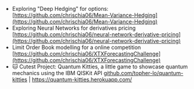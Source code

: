 + Exploring "Deep Hedging" for options: [https://github.com/chrischia06/Mean-Variance-Hedging](https://github.com/chrischia06/Mean-Variance-Hedging)
+ Exploring Neural Networks for derivatives pricing [https://github.com/chrischia06/neural-network-derivative-pricing](https://github.com/chrischia06/neural-network-derivative-pricing)
+ Limit Order Book modelling for a online competition [https://github.com/chrischia06/XTXForecastingChallenge](https://github.com/chrischia06/XTXForecastingChallenge)
+ 🐱 Cutest Project: Quantum Kitties, a little game to showcase quantum mechanics using the IBM QISKit API [github.com/topher-lo/quantum-kitties](github.com/topher-lo/quantum-kitties) | https://quantum-kitties.herokuapp.com/

<!--
**chrischia06/chrischia06** is a ✨ _special_ ✨ repository because its `README.md` (this file) appears on your GitHub profile.


<!--
- 🔭 I’m currently working on ...
- 🌱 I’m currently learning ...
- 👯 I’m looking to collaborate on ...
- 🤔 I’m looking for help with ...
- 💬 Ask me about ...
-->
